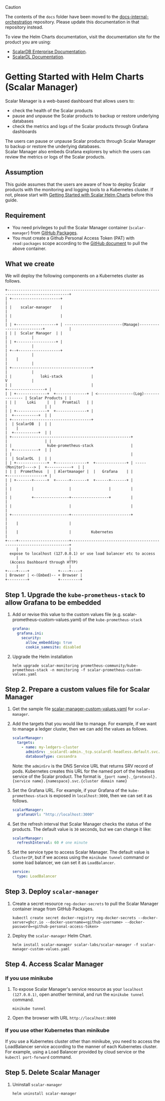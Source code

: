 > [!CAUTION]
> 
> The contents of the `docs` folder have been moved to the [docs-internal-orchestration](https://github.com/scalar-labs/docs-internal-orchestration) repository. Please update this documentation in that repository instead.
> 
> To view the Helm Charts documentation, visit the documentation site for the product you are using:
> 
> - [ScalarDB Enterprise Documentation](https://scalardb.scalar-labs.com/docs/latest/helm-charts/getting-started-scalar-helm-charts/).
> - [ScalarDL Documentation](https://scalardl.scalar-labs.com/docs/latest/helm-charts/getting-started-scalar-helm-charts/).

# Getting Started with Helm Charts (Scalar Manager)
Scalar Manager is a web-based dashboard that allows users to:
* check the health of the Scalar products
* pause and unpause the Scalar products to backup or restore underlying databases
* check the metrics and logs of the Scalar products through Grafana dashboards

The users can pause or unpause Scalar products through Scalar Manager to backup or restore the underlying databases.  
Scalar Manager also embeds Grafana explorers by which the users can review the metrics or logs of the Scalar products.

## Assumption
This guide assumes that the users are aware of how to deploy Scalar products with the monitoring and logging tools to a Kubernetes cluster.
If not, please start with [Getting Started with Scalar Helm Charts](./getting-started-scalar-helm-charts.md) before this guide.

## Requirement

* You need privileges to pull the Scalar Manager container (`scalar-manager`) from [GitHub Packages](https://github.com/orgs/scalar-labs/packages).
* You must create a Github Personal Access Token (PAT) with `read:packages` scope according to the [GitHub document](https://docs.github.com/en/github/authenticating-to-github/keeping-your-account-and-data-secure/creating-a-personal-access-token) to pull the above container.

## What we create

We will deploy the following components on a Kubernetes cluster as follows.

```
+--------------------------------------------------------------------------------------------------+
| +----------------------+                                                                         |
| |    scalar-manager    |                                                                         |
| |                      |                                                                         |
| | +------------------+ | --------------------------(Manage)--------------------------+           |
| | |  Scalar Manager  | |                                                             |           |
| | +------------------+ |                                                             |           |
| +--+-------------------+                                                             |           |
|    |                                                                                 |           |
| +------------------------------------+                                               |           |
| |             loki-stack             |                                               V           |
| |                                    |                                       +-----------------+ |
| | +--------------+  +--------------+ | <----------------(Log)--------------- | Scalar Products | |
| | |     Loki     |  |   Promtail   | |                                       |                 | |
| | +--------------+  +--------------+ |                                       |  +-----------+  | |
| +------------------------------------+                                       |  | ScalarDB  |  | |
|    |                                                                         |  +-----------+  | |
| +------------------------------------------------------+                     |                 | |
| |                kube-prometheus-stack                 |                     |  +-----------+  | |
| |                                                      |                     |  | ScalarDL  |  | |
| | +--------------+  +--------------+  +--------------+ | -----(Monitor)----> |  +-----------+  | |
| | |  Prometheus  |  | Alertmanager |  |   Grafana    | |                     +-----------------+ |
| | +-------+------+  +------+-------+  +------+-------+ |                                         |
| |         |                |                 |         |                                         |
| |         +----------------+-----------------+         |                                         |
| |                          |                           |                                         |
| +--------------------------+---------------------------+                                         |
|    |                       |                                                                     |
|    |                       |         Kubernetes                                                  |
+----+-----------------------+---------------------------------------------------------------------+
     |                       |
  expose to localhost (127.0.0.1) or use load balancer etc to access
     |                       |
  (Access Dashboard through HTTP)
     |                       |
+----+----+             +----+----+
| Browser | <-(Embed)-- + Browser |
+---------+             +---------+
```

## Step 1. Upgrade the `kube-prometheus-stack` to allow Grafana to be embedded

1. Add or revise this value to the custom values file (e.g. scalar-prometheus-custom-values.yaml) of the `kube-prometheus-stack`
   ```yaml
   grafana:
     grafana.ini:
       security:
         allow_embedding: true
         cookie_samesite: disabled
   ```

1. Upgrade the Helm installation
   ```console
   helm upgrade scalar-monitoring prometheus-community/kube-prometheus-stack -n monitoring -f scalar-prometheus-custom-values.yaml
   ```

## Step 2. Prepare a custom values file for Scalar Manager

1. Get the sample file [scalar-manager-custom-values.yaml](./conf/scalar-manager-custom-values.yaml) for `scalar-manager`.

1. Add the targets that you would like to manage. For example, if we want to manage a ledger cluster, then we can add the values as follows.
   ```yaml
   scalarManager:
     targets:
       - name: my-ledgers-cluster
         adminSrv: _scalardl-admin._tcp.scalardl-headless.default.svc.cluster.local
         databaseType: cassandra
   ```
   Note: the `adminSrv` is the DNS Service URL that returns SRV record of pods. Kubernetes creates this URL for the named port of the headless service of the Scalar product. The format is `_{port name}._{protocol}.{service name}.{namespace}.svc.{cluster domain name}`

1. Set the Grafana URL. For example, if your Grafana of the `kube-prometheus-stack` is exposed in `localhost:3000`, then we can set it as follows.
   ```yaml
   scalarManager:
     grafanaUrl: "http://localhost:3000"
   ```

1. Set the refresh interval that Scalar Manager checks the status of the products. The default value is `30` seconds, but we can change it like:
   ```yaml
   scalarManager:
     refreshInterval: 60 # one minute
   ```

1. Set the service type to access Scalar Manager. The default value is `ClusterIP`, but if we access using the `minikube tunnel` command or some load balancer, we can set it as `LoadBalancer`.
   ```yaml
   service:
     type: LoadBalancer
   ```

## Step 3. Deploy `scalar-manager`

1. Create a secret resource `reg-docker-secrets` to pull the Scalar Manager container image from GitHub Packages.
   ```console
   kubectl create secret docker-registry reg-docker-secrets --docker-server=ghcr.io --docker-username=<github-username> --docker-password=<github-personal-access-token>
   ```

1. Deploy the `scalar-manager` Helm Chart.
   ```console
   helm install scalar-manager scalar-labs/scalar-manager -f scalar-manager-custom-values.yaml
   ```

## Step 4. Access Scalar Manager

### If you use minikube

1. To expose Scalar Manager's service resource as your `localhost (127.0.0.1)`, open another terminal, and run the `minikube tunnel` command.
   ```console
   minikube tunnel
   ```

1. Open the browser with URL `http://localhost:8000`

### If you use other Kubernetes than minikube

If you use a Kubernetes cluster other than minikube, you need to access the LoadBalancer service according to the manner of each Kubernetes cluster. For example, using a Load Balancer provided by cloud service or the `kubectl port-forward` command.

## Step 5. Delete Scalar Manager
1. Uninstall `scalar-manager`
   ```console
   helm uninstall scalar-manager
   ```
